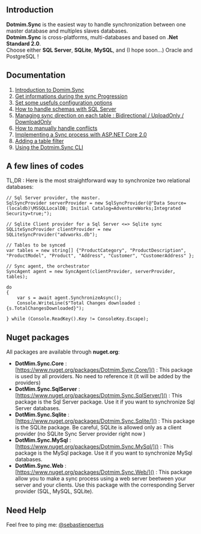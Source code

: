 ## Introduction

**Dotmim.Sync** is the easiest way to handle synchronization between one master database and multiples slaves databases.  
**Dotmim.Sync** is cross-platforms, multi-databases and based on **.Net Standard 2.0**.   
Choose either **SQL Server**, **SQLite**, **MySQL**, and (I hope soon...) Oracle and PostgreSQL !


## Documentation

1. [Introduction to Domim.Sync](01-Introduction)
2. [Get informations during the sync Progression](02-Sync-progression)
3. [Set some usefuls configuration options](03-Configuration-options)
4. [How to handle schemas with SQL Server](04-Handle-schemas-on-SQL-Server)
5. [Managing sync direction on each table : Bidirectional / UploadOnly / DownloadOnly](05-Set-a-direction-on-each-table)
6. [How to manually handle conflicts](06-Sync-conflict)
7. [Implementing a Sync process with ASP.NET Core 2.0](07-ASP.NET-Core-2.0-Web-Proxy)
8. [Adding a table filter](08-Filtering-tables)
8. [Using the Dotmim.Sync CLI](09-Using-Dotmim.Sync-CLI)

## A few lines of codes

TL,DR : Here is the most straightforward way to synchronize two relational databases:

```
// Sql Server provider, the master.
SqlSyncProvider serverProvider = new SqlSyncProvider(@"Data Source=(localdb)\MSSQLLocalDB; Initial Catalog=AdventureWorks;Integrated Security=true;");

// Sqlite Client provider for a Sql Server <=> Sqlite sync
SQLiteSyncProvider clientProvider = new SQLiteSyncProvider("advworks.db");

// Tables to be synced
var tables = new string[] {"ProductCategory", "ProductDescription", "ProductModel", "Product", "Address", "Customer", "CustomerAddress" };

// Sync agent, the orchestrator
SyncAgent agent = new SyncAgent(clientProvider, serverProvider, tables);

do
{
    var s = await agent.SynchronizeAsync();
    Console.WriteLine($"Total Changes downloaded : {s.TotalChangesDownloaded}");

} while (Console.ReadKey().Key != ConsoleKey.Escape);
```

## Nuget packages

All packages are available through **nuget.org**:

* **DotMim.Sync.Core** : [https://www.nuget.org/packages/Dotmim.Sync.Core/]() : This package is used by all providers. No need to reference it (it will be added by the providers)
* **DotMim.Sync.SqlServer** : [https://www.nuget.org/packages/Dotmim.Sync.SqlServer/]() : This package is the Sql Server package. Use it if you want to synchronize Sql Server databases.
* **DotMim.Sync.Sqlite** : [https://www.nuget.org/packages/Dotmim.Sync.Sqlite/]() : This package is the SQLite package. Be careful, SQLite is allowed only as a client provider (no SQLite Sync Server provider right now )
* **DotMim.Sync.MySql** : [https://www.nuget.org/packages/Dotmim.Sync.MySql/]() : This package is the MySql package. Use it if you want to synchronize MySql databases.
* **DotMim.Sync.Web** : [https://www.nuget.org/packages/Dotmim.Sync.Web/]() : This package allow you to make a sync process using a web server beetween your server and your clients. Use this package with the corresponding Server provider (SQL, MySQL, SQLite).

## Need Help

Feel free to ping me: [@sebastienpertus](http://www.twitter.com/sebastienpertus)
